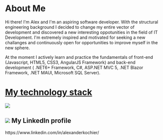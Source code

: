 # About Me

Hi there! I'm Alex and I'm an aspiring software developer. With the structural engineering background I decided to change my entire vector of development and discovered a new interesting oppotunities in the field of IT Development. I'm extremely inspired and motivated for seeking a new challanges and continuously open for opportunities to improve myself in the new sphere.

At the moment I actively learn and practice the fundamentals of front-end (Javascript, HTML5, CSS3, AngularJS Framework) and back-end development ( .NET6+ Framework, C#, ASP.NET MVC 5, .NET Blazor Framework, .NET MAUI, Microsoft SQL Server).

<p align="center">
  <a href="https://skillicons.dev">
    <h1>My technology stack</h2>
    <img src="https://skillicons.dev/icons?i=git,github,gitlab,azure,cs,dotnet,visualstudio,vscode,angular,nodejs,jquery,js,ts,html,css" />
  </a>
</p>

<h2><img src="https://skillicons.dev/icons?i=linkedin" /> My LinkedIn profile </h2>
https://www.linkedin.com/in/alexanderkochier/
